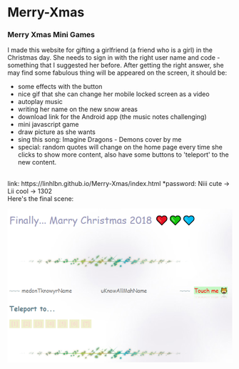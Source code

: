# Merry-Xmas

### Merry Xmas Mini Games

I made this website for gifting a girlfriend (a friend who is a girl) in the Christmas day.
She needs to sign in with the right user name and code - something that I suggested her before. After getting the right answer, she may find some fabulous thing will be appeared on the screen, it should be: 
* some effects with the button
* nice gif that she can change her mobile locked screen as a video
* autoplay music
* writing her name on the new snow areas 
* download link for the Android app (the music notes challenging) 
* mini javascript game 
* draw picture as she wants
* sing this song: Imagine Dragons - Demons cover by me
* special: random quotes will change on the home page every time she clicks to show more content, also have some buttons to 'teleport' to the new content.
<br>
link: https://linhlbn.github.io/Merry-Xmas/index.html
*password: Niii cute -> Lii cool -> 1302
<br>
Here's the final scene:

![Final scene](https://github.com/linhlbn/Merry-Xmas/blob/master/finalScene.png)


